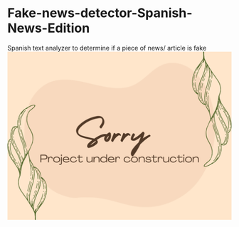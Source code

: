 # Fake-news-detector-Spanish-News-Edition
Spanish text analyzer to determine if a piece of news/ article is fake
![sorry](sorry.png)

